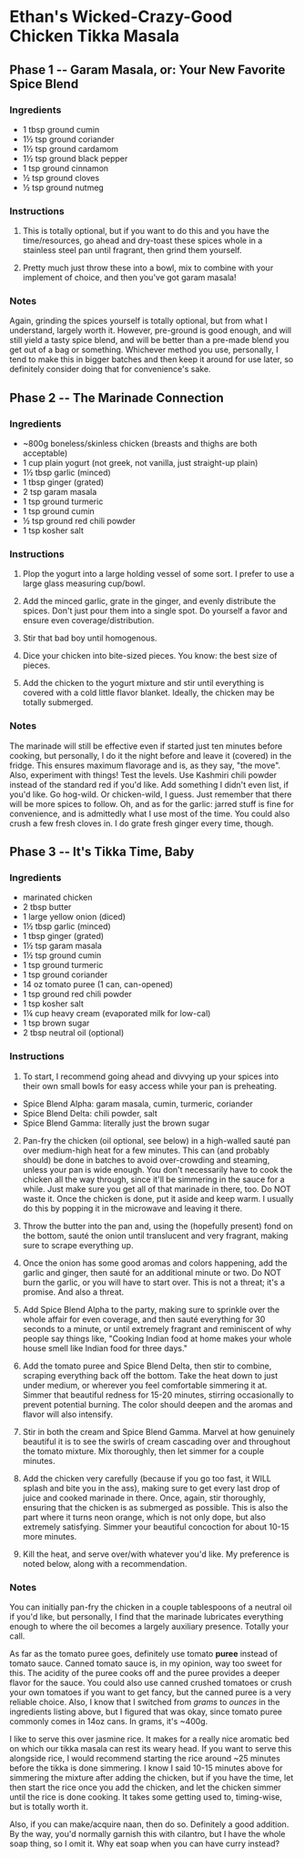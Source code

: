 # Ethan's Wicked-Crazy-Good Chicken Tikka Masala

## Phase 1 -- Garam Masala, or: Your New Favorite Spice Blend

### Ingredients

* 1 tbsp ground cumin
* 1½ tsp ground coriander
* 1½ tsp ground cardamom
* 1½ tsp ground black pepper
* 1 tsp ground cinnamon
* ½ tsp ground cloves
* ½ tsp ground nutmeg

### Instructions

1. This is totally optional, but if you want to do this and you have the time/resources, go ahead and dry-toast these spices whole in a stainless steel pan until fragrant, then grind them yourself. 

2. Pretty much just throw these into a bowl, mix to combine with your implement of choice, and then you've got garam masala! 

### Notes

Again, grinding the spices yourself is totally optional, but from what I understand, largely worth it. However, pre-ground is good enough, and will still yield a tasty spice blend, and will be better than a pre-made blend you get out of a bag or something. Whichever method you use, personally, I tend to make this in bigger batches and then keep it around for use later, so definitely consider doing that for convenience's sake.

## Phase 2 -- The Marinade Connection

### Ingredients

* ~800g boneless/skinless chicken (breasts and thighs are both acceptable)
* 1 cup plain yogurt (not greek, not vanilla, just straight-up plain)
* 1½ tbsp garlic (minced)
* 1 tbsp ginger (grated)
* 2 tsp garam masala
* 1 tsp ground turmeric
* 1 tsp ground cumin
* ½ tsp ground red chili powder
* 1 tsp kosher salt

### Instructions

1. Plop the yogurt into a large holding vessel of some sort. I prefer to use a large glass measuring cup/bowl.

2. Add the minced garlic, grate in the ginger, and evenly distribute the spices. Don't just pour them into a single spot. Do yourself a favor and ensure even coverage/distribution. 

3. Stir that bad boy until homogenous. 

4. Dice your chicken into bite-sized pieces. You know: the best size of pieces. 

5. Add the chicken to the yogurt mixture and stir until everything is covered with a cold little flavor blanket. Ideally, the chicken may be totally submerged.

### Notes

The marinade will still be effective even if started just ten minutes before cooking, but personally, I do it the night before and leave it (covered) in the fridge. This ensures maximum flavorage and is, as they say, "the move". Also, experiment with things! Test the levels. Use Kashmiri chili powder instead of the standard red if you'd like. Add something I didn't even list, if you'd like. Go hog-wild. Or chicken-wild, I guess. Just remember that there will be more spices to follow. Oh, and as for the garlic: jarred stuff is fine for convenience, and is admittedly what I use most of the time. You could also crush a few fresh cloves in. I do grate fresh ginger every time, though.

## Phase 3 -- It's Tikka Time, Baby

### Ingredients

* marinated chicken
* 2 tbsp butter
* 1 large yellow onion (diced)
* 1½ tbsp garlic (minced)
* 1 tbsp ginger (grated)
* 1½ tsp garam masala
* 1½ tsp ground cumin
* 1 tsp ground turmeric
* 1 tsp ground coriander
* 14 oz tomato puree (1 can, can-opened)
* 1 tsp ground red chili powder
* 1 tsp kosher salt
* 1¼ cup heavy cream (evaporated milk for low-cal)
* 1 tsp brown sugar
* 2 tbsp neutral oil (optional)

### Instructions

1. To start, I recommend going ahead and divvying up your spices into their own small bowls for easy access while your pan is preheating. 

* Spice Blend Alpha: garam masala, cumin, turmeric, coriander
* Spice Blend Delta: chili powder, salt
* Spice Blend Gamma: literally just the brown sugar

2. Pan-fry the chicken (oil optional, see below) in a high-walled sauté pan over medium-high heat for a few minutes. This can (and probably should) be done in batches to avoid over-crowding and steaming, unless your pan is wide enough. You don't necessarily have to cook the chicken all the way through, since it'll be simmering in the sauce for a while. Just make sure you get all of that marinade in there, too. Do NOT waste it. Once the chicken is done, put it aside and keep warm. I usually do this by popping it in the microwave and leaving it there. 

3. Throw the butter into the pan and, using the (hopefully present) fond on the bottom, sauté the onion until translucent and very fragrant, making sure to scrape everything up.

4. Once the onion has some good aromas and colors happening, add the garlic and ginger, then sauté for an additional minute or two. Do NOT burn the garlic, or you will have to start over. This is not a threat; it's a promise. And also a threat. 

5. Add Spice Blend Alpha to the party, making sure to sprinkle over the whole affair for even coverage, and then sauté everything for 30 seconds to a minute, or until extremely fragrant and reminiscent of why people say things like, "Cooking Indian food at home makes your whole house smell like Indian food for three days."

6. Add the tomato puree and Spice Blend Delta, then stir to combine, scraping everything back off the bottom. Take the heat down to just under medium, or wherever you feel comfortable simmering it at. Simmer that beautiful redness for 15-20 minutes, stirring occasionally to prevent potential burning. The color should deepen and the aromas and flavor will also intensify.

7. Stir in both the cream and Spice Blend Gamma. Marvel at how genuinely beautiful it is to see the swirls of cream cascading over and throughout the tomato mixture. Mix thoroughly, then let simmer for a couple minutes.

8. Add the chicken very carefully (because if you go too fast, it WILL splash and bite you in the ass), making sure to get every last drop of juice and cooked marinade in there. Once, again, stir thoroughly, ensuring that the chicken is as submerged as possible. This is also the part where it turns neon orange, which is not only dope, but also extremely satisfying. Simmer your beautiful concoction for about 10-15 more minutes.

9. Kill the heat, and serve over/with whatever you'd like. My preference is noted below, along with a recommendation.

### Notes

You can initially pan-fry the chicken in a couple tablespoons of a neutral oil if you'd like, but personally, I find that the marinade lubricates everything enough to where the oil becomes a largely auxiliary presence. Totally your call.

As far as the tomato puree goes, definitely use tomato **puree** instead of tomato sauce. Canned tomato sauce is, in my opinion, way too sweet for this. The acidity of the puree cooks off and the puree provides a deeper flavor for the sauce. You could also use canned crushed tomatoes or crush your own tomatoes if you want to get fancy, but the canned puree is a very reliable choice. Also, I know that I switched from *grams* to *ounces* in the ingredients listing above, but I figured that was okay, since tomato puree commonly comes in 14oz cans. In grams, it's ~400g.

I like to serve this over jasmine rice. It makes for a really nice aromatic bed on which our tikka masala can rest its weary head. If you want to serve this alongside rice, I would recommend starting the rice around ~25 minutes before the tikka is done simmering. I know I said 10-15 minutes above for simmering the mixture after adding the chicken, but if you have the time, let then start the rice once you add the chicken, and let the chicken simmer until the rice is done cooking. It takes some getting used to, timing-wise, but is totally worth it.

Also, if you can make/acquire naan, then do so. Definitely a good addition. By the way, you'd normally garnish this with cilantro, but I have the whole soap thing, so I omit it. Why eat soap when you can have curry instead? 
